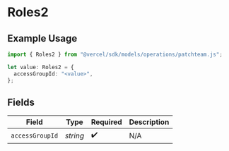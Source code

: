 # Roles2

## Example Usage

```typescript
import { Roles2 } from "@vercel/sdk/models/operations/patchteam.js";

let value: Roles2 = {
  accessGroupId: "<value>",
};
```

## Fields

| Field              | Type               | Required           | Description        |
| ------------------ | ------------------ | ------------------ | ------------------ |
| `accessGroupId`    | *string*           | :heavy_check_mark: | N/A                |